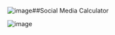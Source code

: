 ![image](https://github.com/user-attachments/assets/08a0cfc2-7df6-4146-863e-dd5574d22194)##Social Media Calculator

![image](https://github.com/user-attachments/assets/74a6a37c-0ce2-464b-af45-3aea555e1193)
